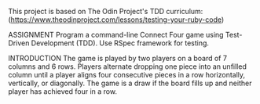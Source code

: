 This project is based on The Odin Project's TDD curriculum:
(https://www.theodinproject.com/lessons/testing-your-ruby-code)

ASSIGNMENT 
Program a command-line Connect Four game using Test-Driven Development (TDD). Use RSpec framework for testing.

INTRODUCTION
The game is played by two players on a board of 7 columns and 6 rows. Players alternate dropping one piece into an unfilled column until a player aligns four consecutive pieces in a row horizontally, vertically, or diagonally. The game is a draw if the board fills up and neither player has achieved four in a row.  

<!-- I'm now going to brainstorm what my program will need (classes, methods, etc.):
There are two players that play the game. The game is played on a gameboard. The board is made up of a 7 column by 6 row board. 

Both players have a unique symbol representing their playing piece. Each player has a name.
Each player has a score, starting at zero.

A player can drop a piece into any column with available space. The piece drops to the lowest empty cell and fills that cell with the value of the piece. A player cannot drop a piece into a full column. 

The game ends when either (1) four identical pieces line up horizontally, vertically, or diagonally, or (2) the board fills up and neither player has won.

Actions:
 - take_turn
 - show_board
 - update_board
 - swap_players
 - win?
 - draw?
 - valid_play?
 - 

Classes:
- Player
	> Piece
	> Name
	> Score
	(Actions):
		= initialize

- Game
	> Player 1
	> Player 2
	> Gameboard
	> Current player

- Board
- Cell
	> Value -->
